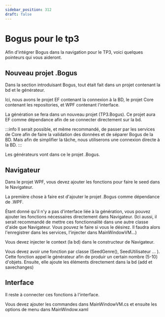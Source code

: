 ```yaml
---
sidebar_position: 312
draft: false
---
```


# Bogus pour le tp3

Afin d'intégrer Bogus dans la navigation pour le TP3, voici quelques pointeurs qui vous aideront.

## Nouveau projet .Bogus

Dans la section introduisant Bogus, tout était fait dans un projet contenant la bd et le générateur. 

Ici, nous avons le projet EF contenant la connexion à la BD, le projet Core contenant les repositories, et WPF contenant l'interface. 

La génération se fera dans un nouveau projet (TP3.Bogus). Ce projet aura EF comme dépendance afin de se connecter directement sur la bd. 

:::info
Il serait possible, et même recommandé, de passer par les services de Core afin de faire la validation des données et de séparer Bogus de la BD. Mais afin de simplifier la tâche, nous utiliserons une connexion directe à la BD. 
:::

Les générateurs vont dans ce le projet .Bogus. 


## Navigateur

Dans le projet WPF, vous devez ajouter les fonctions pour faire le seed dans le Navigateur. 

La première chose à faire est d'ajouter le projet .Bogus comme dépendance de .WPF. 

Étant donné qu'il n'y a pas d'interface liée à la génération, vous pouvez ajouter les fonctions nécessaires directement dans Navigateur. (Ici aussi, il serait recommandé de mettre ces fonctionnalité dans une autre classe d'aide que Navigateur. Vous pouvez le faire si vous le désirez. Il faudra alors l'enregistrer dans les services, l'injecter dans MainWindowVM...)

Vous devez injecter le context (la bd) dans le constructeur de Navigateur. 

Vous devez avoir une fonction par classe (SeedGenre(), SeedUtilisateur ... ). Cette fonction appel le générateur afin de produir un certain nombre (5-10) d'objets. Ensuite, elle ajoute les éléments directement dans la bd (add et savechanges)

## Interface

Il reste à connecter ces fonctions à l'interface.

Vous devez ajouter les commandes dans MainWindowVM.cs et ensuite les options de menu dans MainWindow.xaml
